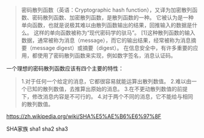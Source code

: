 # 
>密码散列函数（英语：Cryptographic hash function），又译为加密散列函数、密码散列函数、加密散列函数，是散列函数的一种。
>它被认为是一种单向函数，也就是说极其难以由散列函数输出的结果，回推输入的数据是什么。
>这样的单向函数被称为“现代密码学的驮马”。
>[1]这种散列函数的输入数据，通常被称为消息（message），而它的输出结果，经常被称为消息摘要（message digest）或摘要（digest）。
在信息安全中，有许多重要的应用，都使用了密码散列函数来实现，例如数字签名，消息认证码。
>



一个理想的密码散列函数应该有四个主要的特性：
>1.对于任何一个给定的消息，它都很容易就能运算出散列数值。
>2.难以由一个已知的散列数值，去推算出原始的消息。
3.在不更动散列数值的前提下，修改消息内容是不可行的。
4.对于两个不同的消息，它不能给与相同的散列数值。
>

https://zh.wikipedia.org/wiki/SHA%E5%AE%B6%E6%97%8F


SHA家族
sha1
sha2
sha3